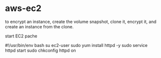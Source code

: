 # aws-ec2

to encrypt an instance, create the volume snapshot, clone it, encrypt it, and create an instance from the clone.


start EC2 pache

#!/usr/bin/env bash
su ec2-user
sudo yum install httpd -y
sudo service httpd start
sudo chkconfig httpd on
